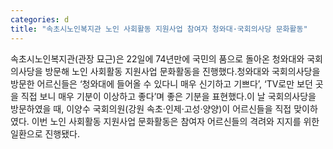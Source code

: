 ```yaml
---
categories: d
title: "속초시노인복지관 노인 사회활동 지원사업 참여자 청와대·국회의사당 문화활동"
---
```

속초시노인복지관(관장 묘근)은 22일에 74년만에 국민의 품으로 돌아온 청와대와 국회의사당을 방문해 노인 사회활동 지원사업 문화활동을 진행했다.청와대와 국회의사당을 방문한 어르신들은 ‘청와대에 들어올 수 있다니 매우 신기하고 기쁘다’, ‘TV로만 보던 곳을 직접 보니 매우 기분이 이상하고 좋다’며 좋은 기분을 표현했다.이 날 국회의사당을 방문하였을 때, 이양수 국회의원(강원 속초·인제·고성·양양)이 어르신들을 직접 맞이하였다. 이번 노인 사회활동 지원사업 문화활동은 참여자 어르신들의 격려와 지지를 위한 일환으로 진행됐다.